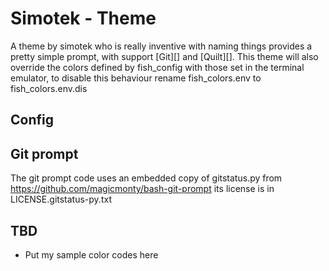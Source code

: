 # Simotek - Theme
A theme by simotek who is really inventive with naming things provides a pretty simple prompt, with support [Git][] and [Quilt][].
This theme will also override the colors defined by fish_config with those set in the terminal emulator, to disable this behaviour rename fish_colors.env to fish_colors.env.dis

## Config

## Git prompt
The git prompt code uses an embedded copy of gitstatus.py from  https://github.com/magicmonty/bash-git-prompt its license is in LICENSE.gitstatus-py.txt

## TBD
  * Put my sample color codes here

